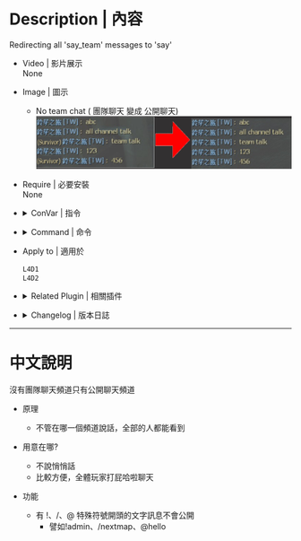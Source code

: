 # Description | 內容
Redirecting all 'say_team' messages to 'say'

* Video | 影片展示
<br/>None

* Image | 圖示
	* No team chat ( 團隊聊天 變成 公開聊天)
	<br/>![lfd_noTeamSay_1](image/lfd_noTeamSay_1.jpg)

* Require | 必要安裝
<br/>None

* <details><summary>ConVar | 指令</summary>

	* cfg/sourcemod/lfd_noTeamSay.cfg
		```php
        // Messages starting with this will be ignored, separate by , symbol
        noteamsay_ignorelist "!,/,@"
		```
</details>

* <details><summary>Command | 命令</summary>

	None
</details>

* Apply to | 適用於
	```
	L4D1
	L4D2
	```

* <details><summary>Related Plugin | 相關插件</summary>

	1. [sm_regexfilter](https://github.com/fbef0102/Game-Private_Plugin/tree/main/Source_插件/Anti_Griefer_防惡意路人/sm_regexfilter): Filter dirty words via Regular Expressions
		> 禁詞表，任何人打字說出髒話或敏感詞彙，字詞會被屏蔽、玩家禁言並處死，網路並非法外之地
</details>

* <details><summary>Changelog | 版本日誌</summary>

	```php
	//bullet28 @ 2020
	//HarryPotter @ 2020-2023
	```
	* v2.4 (2023-5-20)
		* Fixed Error

	* v2.3 (2023-5-13)
		* Optimize Code

	* v2.2
        * Remake Code
        * Fixed compatibility with plugin "sm_regexfilter" 1.3 by Twilight Suzuka, HarryPotter

	* v1.0
		* [Original plugin by bullet28](https://forums.alliedmods.net/showthread.php?p=2691314)
</details>

- - - -
# 中文說明
沒有團隊聊天頻道只有公開聊天頻道

* 原理
	* 不管在哪一個頻道說話，全部的人都能看到

* 用意在哪?
    * 不說悄悄話
    * 比較方便，全體玩家打屁哈啦聊天

* 功能
    * 有 !、/、@ 特殊符號開頭的文字訊息不會公開
        * 譬如!admin、/nextmap、@hello